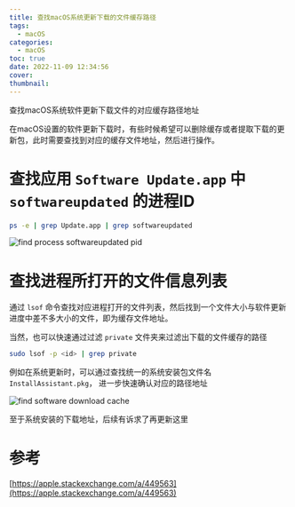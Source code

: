 ```yaml
---
title: 查找macOS系统更新下载的文件缓存路径
tags:
  - macOS
categories:
  - macOS
toc: true
date: 2022-11-09 12:34:56
cover:
thumbnail:
---
```


查找macOS系统软件更新下载文件的对应缓存路径地址

<!-- more -->

在macOS设置的软件更新下载时，有些时候希望可以删除缓存或者提取下载的更新包，此时需要查找到对应的缓存文件地址，然后进行操作。


# 查找应用 `Software Update.app` 中 `softwareupdated` 的进程ID

```sh
ps -e | grep Update.app | grep softwareupdated
```

![find process softwareupdated pid](/assets/images/macOS/software-update-step1.png)


# 查找进程所打开的文件信息列表

通过 `lsof` 命令查找对应进程打开的文件列表，然后找到一个文件大小与软件更新进度中差不多大小的文件，即为缓存文件地址。

当然，也可以快速通过过滤 `private` 文件夹来过滤出下载的文件缓存的路径

```sh
sudo lsof -p <id> | grep private
```

例如在系统更新时，可以通过查找统一的系统安装包文件名 `InstallAssistant.pkg`， 进一步快速确认对应的路径地址

![find software download cache](/assets/images/macOS/software-update-step2.png)


至于系统安装的下载地址，后续有诉求了再更新这里


# 参考

[https://apple.stackexchange.com/a/449563](https://apple.stackexchange.com/a/449563)